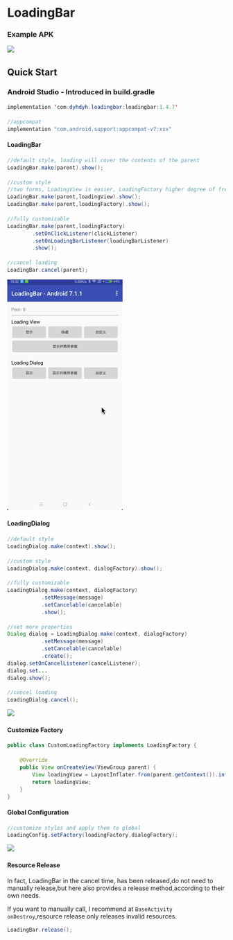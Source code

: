 # LoadingBar

### Example APK
![](loadingbar-example.png)

## Quick Start
### Android Studio - Introduced in build.gradle
```java
implementation 'com.dyhdyh.loadingbar:loadingbar:1.4.7'

//appcompat
implementation "com.android.support:appcompat-v7:xxx"
```
#### LoadingBar
```java
//default style, loading will cover the contents of the parent
LoadingBar.make(parent).show();

//custom style
//two forms, LoadingView is easier, LoadingFactory higher degree of freedom
LoadingBar.make(parent,loadingView).show();
LoadingBar.make(parent,loadingFactory).show();

//fully customizable
LoadingBar.make(parent,loadingFactory)
        .setOnClickListener(clickListener)
        .setOnLoadingBarListener(loadingBarListener)
        .show();
        
//cancel loading
LoadingBar.cancel(parent);
```
![](Screenshot/loadingbar.gif)
#### LoadingDialog
```java
//default style
LoadingDialog.make(context).show();

//custom style
LoadingDialog.make(context, dialogFactory).show();

//fully customizable
LoadingDialog.make(context, dialogFactory)
           .setMessage(message)
           .setCancelable(cancelable)
           .show();

//set more properties
Dialog dialog = LoadingDialog.make(context, dialogFactory)
           .setMessage(message)
           .setCancelable(cancelable)
           .create();
dialog.setOnCancelListener(cancelListener);
dialog.set...
dialog.show();
           
//cancel loading
LoadingDialog.cancel();
```
![](Screenshot/loadingdialog.gif)

#### Customize Factory
```java
public class CustomLoadingFactory implements LoadingFactory {

    @Override
    public View onCreateView(ViewGroup parent) {
        View loadingView = LayoutInflater.from(parent.getContext()).inflate(R.layout.layout_custom, parent,false);
        return loadingView;
    }
}
```


#### Global Configuration
```java
//customize styles and apply them to global
LoadingConfig.setFactory(loadingFactory,dialogFactory);

```
![](Screenshot/loading_config.gif)

#### Resource Release
In fact, LoadingBar in the cancel time, has been released,do not need to manually release,but here also provides a release method,according to their own needs.

If you want to manually call, I recommend at `BaseActivity` `onDestroy`,resource release only releases invalid resources.
```java
LoadingBar.release();
```
